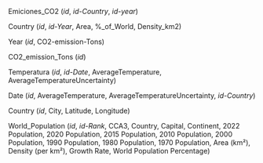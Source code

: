 Emiciones_CO2 (_id_, _id-Country_, _id-year_)
 
Country (_id_, _id-Year_, Area, %_of_World, Density_km2)

Year (_id_, CO2-emission-Tons)

CO2_emission_Tons (_id_)


Temperatura (_id_, _id-Date_, AverageTemperature, AverageTemperatureUncertainty) 

Date (_id_, AverageTemperature, AverageTemperatureUncertainty, _id-Country_)

Country (_id_, City, Latitude, Longitude)



World_Population (_id_, _id-Rank_, CCA3, Country, Capital, Continent, 2022 Population, 2020 Population, 2015 Population, 2010 Population, 2000 Population, 1990 Population, 1980 Population, 1970 Population, Area (km²), Density (per km²), Growth Rate, World Population Percentage)